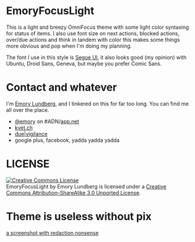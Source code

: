 # EmoryFocusLight

This is a light and breezy OmniFocus theme with some light color syntaxing for status of items.  I also use font size on next actions, blocked actions, over/due actions and think in tandem with color this makes some things more obvious and pop when I'm doing my planning.  

The font I use in this style is [Segoe UI](http://www.microsoft.com/typography/fonts/family.aspx?FID=331), it also looks good (my opinion) with Ubuntu, Droid Sans, Geneva, but maybe you prefer Comic Sans.

# Contact and whatever

I'm [Emory Lundberg](http://incumbent.org/), and I tinkered on this for far too long.  You can find me all over the place.

* [@emory](https://alpha.app.net/emory) on #ADN/[app.net](http://app.net/)
* [kvet.ch](http://kvet.ch/)
* [due|vigilance](http://duevigilance.com/)
* google plus, facebook, yadda yadda yadda

# LICENSE

<a rel="license" href="http://creativecommons.org/licenses/by-sa/3.0/deed.en_US"><img alt="Creative Commons License" style="border-width:0" src="http://i.creativecommons.org/l/by-sa/3.0/80x15.png" /></a><br /><span xmlns:dct="http://purl.org/dc/terms/" property="dct:title">EmoryFocusLight</span> by <span xmlns:cc="http://creativecommons.org/ns#" property="cc:attributionName">Emory Lundberg</span> is licensed under a <a rel="license" href="http://creativecommons.org/licenses/by-sa/3.0/deed.en_US">Creative Commons Attribution-ShareAlike 3.0 Unported License</a>.

# Theme is useless without pix

[a screenshot with redaction nonsense](https://raw.github.com/emory/EmoryFocusLight/master/redactedsnapshot.png "screenshot of EmoryFocusLight")
